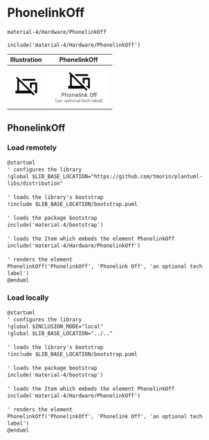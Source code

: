 # PhonelinkOff


```text
material-4/Hardware/PhonelinkOff
```

```text
include('material-4/Hardware/PhonelinkOff')
```



| Illustration | PhonelinkOff |
| :---: | :---: |
| ![illustration for Illustration](../../material-4/Hardware/PhonelinkOff.png) | ![illustration for PhonelinkOff](../../material-4/Hardware/PhonelinkOff.Local.png) |




## PhonelinkOff

### Load remotely
```plantuml
@startuml
' configures the library
!global $LIB_BASE_LOCATION="https://github.com/tmorin/plantuml-libs/distribution"

' loads the library's bootstrap
!include $LIB_BASE_LOCATION/bootstrap.puml

' loads the package bootstrap
include('material-4/bootstrap')

' loads the Item which embeds the element PhonelinkOff
include('material-4/Hardware/PhonelinkOff')

' renders the element
PhonelinkOff('PhonelinkOff', 'Phonelink Off', 'an optional tech label')
@enduml
```

### Load locally
```plantuml
@startuml
' configures the library
!global $INCLUSION_MODE="local"
!global $LIB_BASE_LOCATION="../.."

' loads the library's bootstrap
!include $LIB_BASE_LOCATION/bootstrap.puml

' loads the package bootstrap
include('material-4/bootstrap')

' loads the Item which embeds the element PhonelinkOff
include('material-4/Hardware/PhonelinkOff')

' renders the element
PhonelinkOff('PhonelinkOff', 'Phonelink Off', 'an optional tech label')
@enduml
```

